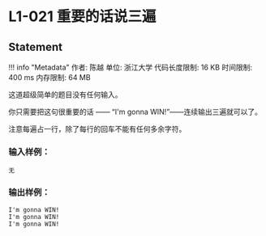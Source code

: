 
# L1-021 重要的话说三遍

## Statement

!!! info "Metadata"
    作者: 陈越
    单位: 浙江大学
    代码长度限制: 16 KB
    时间限制: 400 ms
    内存限制: 64 MB

这道超级简单的题目没有任何输入。

你只需要把这句很重要的话 —— “I'm gonna WIN!”——连续输出三遍就可以了。

注意每遍占一行，除了每行的回车不能有任何多余字符。

### 输入样例：
```plaintext
无
```

### 输出样例：
```plaintext
I'm gonna WIN!
I'm gonna WIN!
I'm gonna WIN!
```


